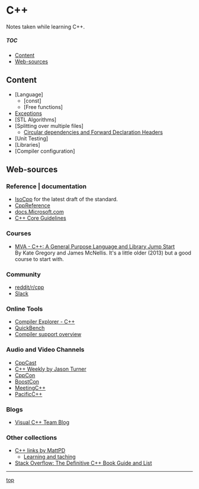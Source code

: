 <!-------------------------------------------------------------><a id="top"></a>
# C++
<!----------------------------------------------------------------------------->

<!-- introduction -->
Notes taken while learning C++.

##### TOC #####
- [Content](#content)  
- [Web-sources](#web)  

<!---------------------------------------------------------><a id="content"></a>
## Content
<!----------------------------------------------------------------------------->
<!-- content -->
- [Language]
  - [const]
  - [Free functions]
- [Exceptions](exceptions.md)
- [STL Algorithms]
- [Splitting over multiple files]
  - [Circular dependencies and Forward Declaration Headers](fwd-headers.md)
- [Unit Testing]
- [Libraries]
- [Compiler configuration]

<!-------------------------------------------------------------><a id="web"></a>
## Web-sources
<!----------------------------------------------------------------------------->
<!-- just sources I've used or like to come back to -->
### Reference | documentation
- [IsoCpp](https://isocpp.org) for the latest draft of the standard.
- [CppReference](http://en.cppreference.com)
- [docs.Microsoft.com](https://docs.microsoft.com/en-us/cpp/cpp/c-cpp-language-and-standard-libraries)  
- [C++ Core Guidelines](https://github.com/isocpp/CppCoreGuidelines/)  

### Courses
- [MVA - C++: A General Purpose Language and Library Jump Start](https://mva.microsoft.com/en-US/training-courses/c-a-general-purpose-language-and-library-jump-start-8251)  
  By Kate Gregory and James McNellis. It's a little older (2013) but a good
  course to start with.
<!-- edx (?) -->

### Community
- [reddit/r/cpp](https://www.reddit.com/r/cpp/)  
- [Slack](https://cpplang.slack.com/)

### Online Tools
- [Compiler Explorer - C++](https://gcc.godbolt.org/)  
- [QuickBench](http:/quick-bench.com/)
- [Compiler support overview](http://en.cppreference.com/w/cpp/compiler_support)

### Audio and Video Channels
- [CppCast](http://cppcast.com/)  
- [C++ Weekly by Jason Turner](https://www.youtube.com/playlist?list=PLs3KjaCtOwSZ2tbuV1hx8Xz-rFZTan2J1)
- [CppCon](https://www.youtube.com/channel/UCMlGfpWw-RUdWX_JbLCukXg/videos)
- [BoostCon](https://www.youtube.com/channel/UC5e__RG9K3cHrPotPABnrwg/videos)
- [MeetingC++](https://www.youtube.com/channel/UCJpMLydEYA08vusDkq3FmjQ/videos)
- [PacificC++](https://www.youtube.com/channel/UCrRR5mU5aqvtZAuEGYfdTjw/videos)

### Blogs
- [Visual C++ Team Blog](https://blogs.msdn.microsoft.com/vcblog/)  

### Other collections
- [C++ links by MattPD](https://github.com/MattPD/cpplinks)
  - [Learning and taching](https://github.com/MattPD/cpplinks/blob/master/learning_teaching.md)
- [Stack Overflow: The Definitive C++ Book Guide and List](https://stackoverflow.com/questions/388242/the-definitive-c-book-guide-and-list)

-----------
[top](#top)
